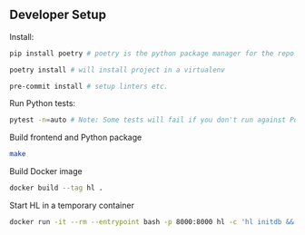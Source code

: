 
## Developer Setup

Install:

```sh
pip install poetry # poetry is the python package manager for the repo

poetry install # will install project in a virtualenv

pre-commit install # setup linters etc.
```

Run Python tests:

```sh
pytest -n=auto # Note: Some tests will fail if you don't run against Postgres
```

Build frontend and Python package

```sh
make
```

Build Docker image

```sh
docker build --tag hl .
```

Start HL in a temporary container

```sh
docker run -it --rm --entrypoint bash -p 8000:8000 hl -c 'hl initdb && hl up'
```
